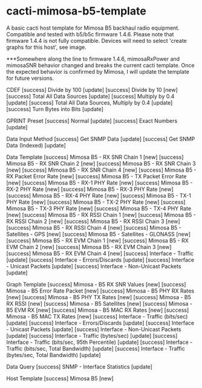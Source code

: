 # cacti-mimosa-b5-template
A basic cacti host template for Mimosa B5 backhaul radio equipment.
Compatible and tested with b5/b5c firmware 1.4.6.
Please note that firmware 1.4.4 is not fully compatible.
Devices will need to select 'create graphs for this host', see image.

***Somewhere along the line to firmware 1.4.6, mimosaRxPower and mimosaSNR behavior changed and breaks the current cacti template. Once the expected behavior is confirmed by Mimosa, I will update the template for future versions.

CDEF
[success] Divide by 100 [update]
[success] Divide by 10 [new]
[success] Total All Data Sources [update]
[success] Multiply by 0.4 [update]
[success] Total All Data Sources, Multiply by 0.4 [update]
[success] Turn Bytes into Bits [update]

GPRINT Preset
[success] Normal [update]
[success] Exact Numbers [update]

Data Input Method
[success] Get SNMP Data [update]
[success] Get SNMP Data (Indexed) [update]

Data Template
[success] Mimosa B5 - RX SNR Chain 1 [new]
[success] Mimosa B5 - RX SNR Chain 2 [new]
[success] Mimosa B5 - RX SNR Chain 3 [new]
[success] Mimosa B5 - RX SNR Chain 4 [new]
[success] Mimosa B5 - RX Packet Error Rate [new]
[success] Mimosa B5 - TX Packet Error Rate [new]
[success] Mimosa B5 - RX-1 PHY Rate [new]
[success] Mimosa B5 - RX-2 PHY Rate [new]
[success] Mimosa B5 - RX-3 PHY Rate [new]
[success] Mimosa B5 - RX-4 PHY Rate [new]
[success] Mimosa B5 - TX-1 PHY Rate [new]
[success] Mimosa B5 - TX-2 PHY Rate [new]
[success] Mimosa B5 - TX-3 PHY Rate [new]
[success] Mimosa B5 - TX-4 PHY Rate [new]
[success] Mimosa B5 - RX RSSI Chain 1 [new]
[success] Mimosa B5 - RX RSSI Chain 2 [new]
[success] Mimosa B5 - RX RSSI Chain 3 [new]
[success] Mimosa B5 - RX RSSI Chain 4 [new]
[success] Mimosa B5 - Satellites - GPS [new]
[success] Mimosa B5 - Satellites - GLONASS [new]
[success] Mimosa B5 - RX EVM Chain 1 [new]
[success] Mimosa B5 - RX EVM Chain 2 [new]
[success] Mimosa B5 - RX EVM Chain 3 [new]
[success] Mimosa B5 - RX EVM Chain 4 [new]
[success] Interface - Traffic [update]
[success] Interface - Errors/Discards [update]
[success] Interface - Unicast Packets [update]
[success] Interface - Non-Unicast Packets [update]

Graph Template
[success] Mimosa - B5 RX SNR Values [new]
[success] Mimosa - B5 Error Rate Packet [new]
[success] Mimosa - B5 PHY RX Rates [new]
[success] Mimosa - B5 PHY TX Rates [new]
[success] Mimosa - B5 RX RSSI [new]
[success] Mimosa - B5 Satellites [new]
[success] Mimosa - B5 EVM RX [new]
[success] Mimosa - B5 MAC RX Rates [new]
[success] Mimosa - B5 MAC TX Rates [new]
[success] Interface - Traffic (bits/sec) [update]
[success] Interface - Errors/Discards [update]
[success] Interface - Unicast Packets [update]
[success] Interface - Non-Unicast Packets [update]
[success] Interface - Traffic (bytes/sec) [update]
[success] Interface - Traffic (bits/sec, 95th Percentile) [update]
[success] Interface - Traffic (bits/sec, Total Bandwidth) [update]
[success] Interface - Traffic (bytes/sec, Total Bandwidth) [update]

Data Query
[success] SNMP - Interface Statistics [update]

Host Template
[success] Mimosa B5 [new]
